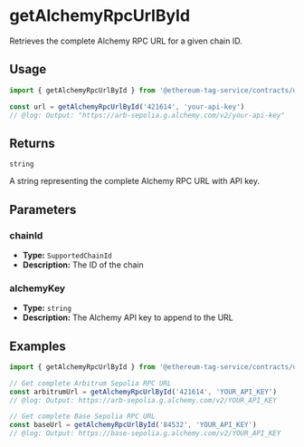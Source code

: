 # getAlchemyRpcUrlById

Retrieves the complete Alchemy RPC URL for a given chain ID.

## Usage

```ts twoslash
import { getAlchemyRpcUrlById } from '@ethereum-tag-service/contracts/utils'

const url = getAlchemyRpcUrlById('421614', 'your-api-key')
// @log: Output: "https://arb-sepolia.g.alchemy.com/v2/your-api-key"
```

## Returns

`string`

A string representing the complete Alchemy RPC URL with API key.

## Parameters

### chainId

- **Type:** `SupportedChainId`
- **Description:** The ID of the chain

### alchemyKey

- **Type:** `string`
- **Description:** The Alchemy API key to append to the URL

## Examples

```ts twoslash
import { getAlchemyRpcUrlById } from '@ethereum-tag-service/contracts/utils'

// Get complete Arbitrum Sepolia RPC URL
const arbitrumUrl = getAlchemyRpcUrlById('421614', 'YOUR_API_KEY')
// @log: Output: https://arb-sepolia.g.alchemy.com/v2/YOUR_API_KEY

// Get complete Base Sepolia RPC URL
const baseUrl = getAlchemyRpcUrlById('84532', 'YOUR_API_KEY')
// @log: Output: https://base-sepolia.g.alchemy.com/v2/YOUR_API_KEY
```
